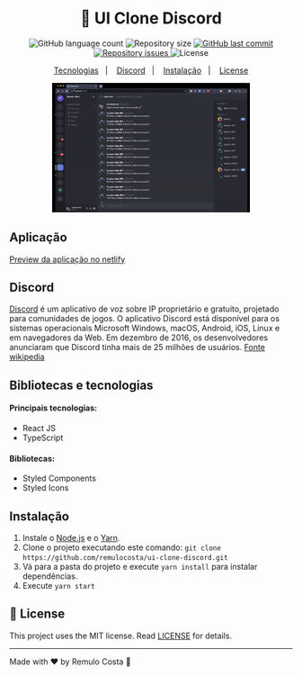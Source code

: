 <h1 align="center">
 🚀 UI Clone Discord
</h1>

<p align="center">
  <img alt="GitHub language count" src="https://img.shields.io/github/languages/count/remulocosta/ui-clone-discord">

  <img alt="Repository size" src="https://img.shields.io/github/repo-size/remulocosta/ui-clone-discord">

  <a href="https://github.com/remulocosta/ui-clone-discord/commits/master">
    <img alt="GitHub last commit" src="https://img.shields.io/github/last-commit/remulocosta/ui-clone-discord">
  </a>

  <a href="https://github.com/remulocosta/ui-clone-discord/issues">
    <img alt="Repository issues" src="https://img.shields.io/github/issues/remulocosta/ui-clone-discord">
  </a>

  <img alt="License" src="https://img.shields.io/badge/license-MIT-brightgreen">
</p>

<p align="center">
  <a href="#bibliotecas-e-tecnologias">Tecnologias</a>&nbsp;&nbsp;&nbsp;|&nbsp;&nbsp;&nbsp;
  <a href="#discord">Discord</a>&nbsp;&nbsp;&nbsp;|&nbsp;&nbsp;&nbsp;
  <a href="#instala">Instalação</a>&nbsp;&nbsp;&nbsp;|&nbsp;&nbsp;&nbsp;
  <a href="#memo-license">License</a>
</p>


<p align="center">
  <img alt="Frontend" src=".github/ui-clone-discord-desktop.gif" width="70%">
</p>


## Aplicação

[Preview da aplicação no netlify](https://uiclonediscord-remulo.netlify.app)

## Discord

[Discord](https://discord.com/) é um aplicativo de voz sobre IP proprietário e gratuito, projetado para comunidades de jogos. O aplicativo Discord está disponível para os sistemas operacionais Microsoft Windows, macOS, Android, iOS, Linux e em navegadores da Web. Em dezembro de 2016, os desenvolvedores anunciaram que Discord tinha mais de 25 milhões de usuários. [Fonte wikipedia](https://pt.wikipedia.org/wiki/Discord)

## Bibliotecas e tecnologias

#### Principais tecnologias:

- React JS
- TypeScript

#### Bibliotecas:

- Styled Components
- Styled Icons

## Instalação

1. Instale o [Node.js](https://nodejs.org/en/) e o [Yarn](https://yarnpkg.com/).
1. Clone o projeto executando este comando: `git clone https://github.com/remulocosta/ui-clone-discord.git`
1. Vá para a pasta do projeto e execute `yarn install` para instalar dependências.
1. Execute `yarn start`

## :memo: License

This project uses the MIT license. Read [LICENSE](LICENSE.md) for details.

---

Made with ♥ by Remulo Costa :wave:
